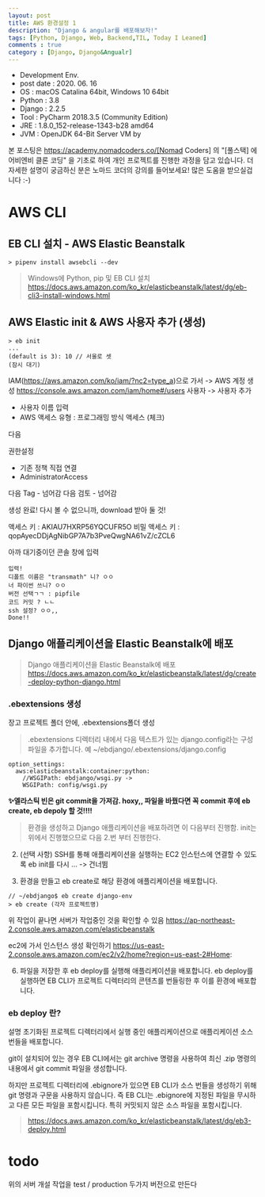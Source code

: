 ```yaml
---
layout: post
title: AWS 환경설정 1
description: "Django & angular를 배포해보자!"
tags: [Python, Django, Web, Backend,TIL, Today I Leaned]
comments : true
category : [Django, Django&Angualr]
---
```

* Development Env.
* post date : 2020. 06. 16
* OS : macOS Catalina 64bit, Windows 10 64bit
* Python : 3.8
* Django : 2.2.5
* Tool : PyCharm 2018.3.5 (Community Edition)
* JRE : 1.8.0_152-release-1343-b28 amd64
* JVM : OpenJDK 64-Bit Server VM by 

본 포스팅은 https://academy.nomadcoders.co/[Nomad Coders] 의 "[풀스택] 에어비엔비 클론 코딩" 을 기초로 하여 개인 프로젝트를 진행한 과정을 담고 있습니다. 더 자세한 설명이 궁금하신 분은 노마드 코더의 강의를 들어보세요! 많은 도움을 받으실겁니다 :-)



# AWS CLI

## EB CLI 설치 - AWS Elastic Beanstalk
```
> pipenv install awsebcli --dev 
```
> Windows에 Python, pip 및 EB CLI 설치
> https://docs.aws.amazon.com/ko_kr/elasticbeanstalk/latest/dg/eb-cli3-install-windows.html



## AWS Elastic init & AWS 사용자 추가 (생성)

```
> eb init
...
(default is 3): 10 // 서울로 셋
(잠시 대기)
```

IAM(https://aws.amazon.com/ko/iam/?nc2=type_a)으로 가서 
-> AWS 계정 생성
https://console.aws.amazon.com/iam/home#/users
사용자 -> 사용자 추가

* 사용자 이름 입력
* AWS 액세스 유형 : 프로그래밍 방식 액세스 (체크)

다음

권한설정
* 기존 정책 직접 연결
* AdministratorAccess

다음
Tag - 넘어감
다음
검토 - 넘어감

생성 완료! 
다시 볼 수 없으니까, download 받아 둘 것!

액세스 키 : AKIAU7HXRP56YQCUFR5O
비밀 액세스 키 : qopAyecDDjAgNibGP7A7b3PveQwgNA61vZ/cZCL6

아까 대기중이던 콘솔 창에 입력
```
입력!
디폴트 이름은 "transmath" 니? ㅇㅇ
너 파이썬 쓰니? ㅇㅇ
버전 선택ㄱㄱ : pipfile
코드 커밋 ? ㄴㄴ
ssh 설정? ㅇㅇ,,
Done!!
```

## Django 애플리케이션을 Elastic Beanstalk에 배포

> Django 애플리케이션을 Elastic Beanstalk에 배포
> https://docs.aws.amazon.com/ko_kr/elasticbeanstalk/latest/dg/create-deploy-python-django.html

### .ebextensions 생성
장고 프로젝트 폴더 안에, .ebextensions폴더 생성

> .ebextensions 디렉터리 내에서 다음 텍스트가 있는 django.config라는 구성 파일을 추가합니다.
> 예 ~/ebdjango/.ebextensions/django.config


```
option_settings:
  aws:elasticbeanstalk:container:python:
    //WSGIPath: ebdjango/wsgi.py ->
    WSGIPath: config/wsgi.py
```
<strong>✨엘라스틱 빈은 git commit을 가져감. hoxy,, 파일을 바꿨다면 꼭  commit 후에 eb create,  eb depoly 할 것!!!!</strong>
> 환경을 생성하고 Django 애플리케이션을 배포하려면
이 다음부터 진행함. init는 위에서 진행했으므로 다음 2.번 부터 진행한다.

2. (선택 사항) SSH를 통해 애플리케이션을 실행하는 EC2 인스턴스에 연결할 수 있도록 eb init를 다시 ... -> 건너뜀

3. 환경을 만들고 eb create로 해당 환경에 애플리케이션을 배포합니다.
```
// ~/ebdjango$ eb create django-env
> eb create (각자 프로젝트명)
```
위 작업이 끝나면 서버가 작업중인 것을 확인할 수 있음
https://ap-northeast-2.console.aws.amazon.com/elasticbeanstalk

ec2에 가서 인스턴스 생성 확인하기
https://us-east-2.console.aws.amazon.com/ec2/v2/home?region=us-east-2#Home:


6. 파일을 저장한 후 eb deploy를 실행해 애플리케이션을 배포합니다. eb deploy를 실행하면 EB CLI가 프로젝트 디렉터리의 콘텐츠를 번들링한 후 이를 환경에 배포합니다.

### eb deploy 란?
설명
초기화된 프로젝트 디렉터리에서 실행 중인 애플리케이션으로 애플리케이션 소스 번들을 배포합니다.

git이 설치되어 있는 경우 EB CLI에서는 git archive 명령을 사용하여 최신 .zip 명령의 내용에서 git commit 파일을 생성합니다.

하지만 프로젝트 디렉터리에 .ebignore가 있으면 EB CLI가 소스 번들을 생성하기 위해 git 명령과 구문을 사용하지 않습니다. 즉 EB CLI는 .ebignore에 지정된 파일을 무시하고 다른 모든 파일을 포함시킵니다. 특히 커밋되지 않은 소스 파일을 포함시킵니다.
> https://docs.aws.amazon.com/ko_kr/elasticbeanstalk/latest/dg/eb3-deploy.html


# todo
위의 서버 개설 작업을 test / production 두가지 버전으로 만든다